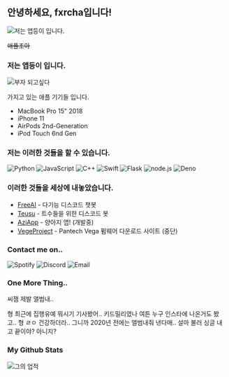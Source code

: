 ## 안녕하세요, fxrcha입니다!
![저는 앱등이 입니다.](https://cdn.discordapp.com/attachments/773921287851474995/773947315383042098/iPhone_11_-_Reveal-2.gif)

~~애플조아~~

### 저는 앱등이 입니다.
![부자 되고싶다](https://media.discordapp.net/attachments/773921287851474995/773949641619537920/Screen_Shot_2020-11-06_at_1.39.24_AM.png?width=1061&height=241)

가지고 있는 애플 기기들 입니다.
+ MacBook Pro 15" 2018
+ iPhone 11
+ AirPods 2nd-Generation
+ iPod Touch 6nd Gen

### 저는 이러한 것들을 할 수 있습니다.
![Python](https://img.shields.io/badge/-Python-3776AB?style=for-the-badge&logo=python&logoColor=fff) 
![JavaScript](https://img.shields.io/badge/-Javascript-f7df1e?style=for-the-badge&logo=javascript&logoColor=fff) 
![C++](https://img.shields.io/badge/-C++-00599C?style=for-the-badge&logo=C&logoColor=fff) 
![Swift](https://img.shields.io/badge/-Swift-fc4103?style=for-the-badge&logo=swift&logoColor=fff)
![Flask](https://img.shields.io/badge/-Flask-000000?style=for-the-badge&logo=flask&logoColor=fff) 
![node.js](https://img.shields.io/badge/-node.js-339933?style=for-the-badge&logo=node.js&logoColor=fff) 
![Deno](https://img.shields.io/badge/-Deno-000000?style=for-the-badge&logo=deno&logoColor=fff)

### 이러한 것들을 세상에 내놓았습니다.
+ [FreeAI](https://discord.com/oauth2/authorize?client_id=695899835953578025&permissions=2084433143&scope=bot) - 다기능 디스코드 챗봇
+ [Teusu](https://discord.com/oauth2/authorize?client_id=721730499277488250&permissions=8&scope=bot) - 트수들을 위한 디스코드 봇
+ [AziApp](https://github.com/fxrcha/AziApp) - 양아지 앱! (개발중)
+ [VegeProject](https://github.com/fxrcha/Vegaproject) - Pantech Vega 펌웨어 다운로드 사이트 (중단)

### Contact me on..
![Spotify](https://img.shields.io/badge/-ChaCha-1ed761?style=for-the-badge&logo=spotify&logoColor=fff)
![Discord](https://img.shields.io/badge/-fxrcha-7289da?style=for-the-badge&logo=discord&logoColor=fff)
![Email](https://img.shields.io/badge/-truetype24-bb001b?style=for-the-badge&logo=gmail&logoColor=fff)

### One More Thing..
씨잼 제발 앨범내..

형 최근에 집행유예 뭐시기 기사봤어.. 
키드밀리였나 여튼 누구 인스타에 나온거도 봤고..
형 ㄹㅇ 건강하더라.. 그니까 2020년 전에는 앨범내줘
낸다매.. 설마 불러 싱글 내고 끝이야? 아니지?

### My Github Stats
![그의 업적](https://github-readme-stats.vercel.app/api?username=fxrcha&show_icons=true)
